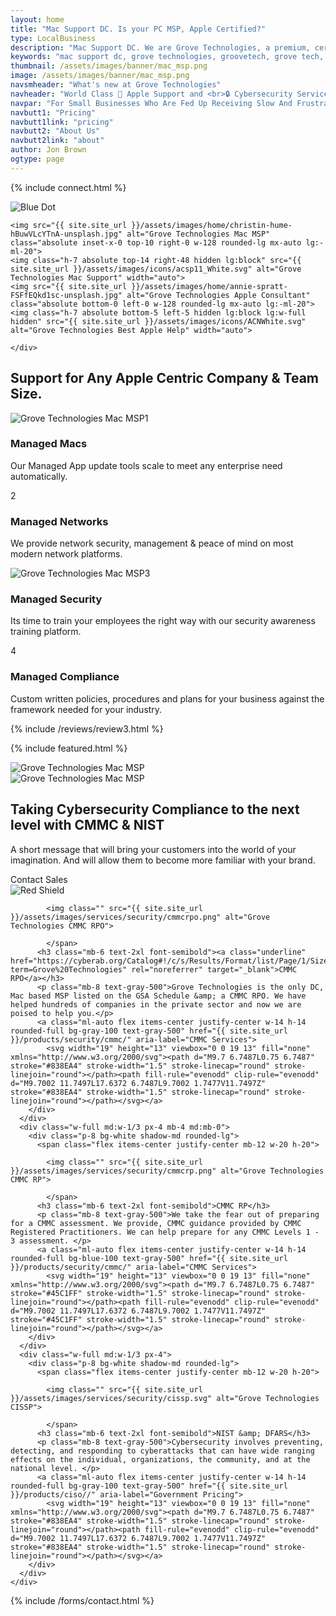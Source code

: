 ```yaml
---
layout: home
title: "Mac Support DC. Is your PC MSP, Apple Certified?"
type: LocalBusiness
description: "Mac Support DC. We are Grove Technologies, a premium, certified, Mac MSP for DC's Mac based businesses!" 
keywords: "mac support dc, grove technologies, groovetech, grove tech, mac dc, it services, it consultant, managed services, mac support near me, apple certified help, solve major issues, mac deployment mdm, custom mac services, hiring grove technologies, virtual cio ciso, ciso managed fleet, dc maryland virginia, mac services tailored, mac support team, managed it services, helpdesk support, it consulting companies, apple store repair, it support services, it outsourcing, managed network services, it service provider, mac support, Mac support, Mac support number Mac support chat, Mac support phone number, Mac support store, Mac support near me, Mac support apple, Mac support customer service, Mac support appointment, Mac support chat live"
thumbnail: /assets/images/banner/mac_msp.png
image: /assets/images/banner/mac_msp.png
navsmheader: "What's new at Grove Technologies"
navheader: "World Class  Apple Support and <br>🔒 Cybersecurity Services"
navpar: "For Small Businesses Who Are Fed Up Receiving Slow And Frustrating IT Support From Traditional PC MSP’s, Grove Provides Quick and Responsive <a href=\"https://consultants.apple.com/us/profile/2045642\" rel=\"noreferrer\" class=\"font-bold\" title=\"Grove Technologies a member of the Apple Consultants Network\" target=\"_blank\">Mac Support</a>, Network & Cybersecurity Services Nationwide."
navbutt1: "Pricing"
navbutt1link: "pricing"
navbutt2: "About Us"
navbutt2link: "about"
author: Jon Brown
ogtype: page
---
```


{% include connect.html %}

<section class="relative py-20 mt-40 lg:mt-0 lg:py-40 lg:mb-0"><img class="hidden lg:block absolute bottom-0 left-0 mb-40" src="{{ site.site_url }}/assets/zeus-assets/icons/dots/blue-dot-left-bars.svg" alt="Blue Dot"><div class="container px-4 mx-auto">
<div class="flex flex-wrap -mx-4">
  <div class="relative w-full lg:w-1/2 px-4 order-last lg:order-first flex items-center hidden lg:block">

	<img src="{{ site.site_url }}/assets/images/home/christin-hume-hBuwVLcYTnA-unsplash.jpg" alt="Grove Technologies Mac MSP" class="absolute inset-x-0 top-10 right-0 w-128 rounded-lg mx-auto lg:-ml-20">
	<img class="h-7 absolute top-14 right-48 hidden lg:block" src="{{ site.site_url }}/assets/images/icons/acsp11_White.svg" alt="Grove Technologies Mac Support" width="auto">
	<img src="{{ site.site_url }}/assets/images/home/annie-spratt-FSFfEQkd1sc-unsplash.jpg" alt="Grove Technologies Apple Consultant" class="absolute bottom-0 left-0 w-128 rounded-lg mx-auto lg:-ml-20">
	<img class="h-7 absolute bottom-5 left-5 hidden lg:block lg:w-full hidden" src="{{ site.site_url }}/assets/images/icons/ACNWhite.svg" alt="Grove Technologies Best Apple Help" width="auto">
	
	</div>
  <div class="w-full lg:w-1/2 px-4 mb-6 lg:mb-0">
	<div class="max-w-xl">
	  <h2 class="mb-10 lg:mb-16 text-4xl font-heading">Support for Any Apple Centric Company &amp; Team Size.</h2>
	  <div class="relative flex flex-wrap -mx-4 -mb-12">
		<div class="relative w-full lg:w-1/2 px-4 mb-12">
		  <img class="hidden lg:block absolute top-0 left-0 ml-24 -mt-10" src="{{ site.site_url }}/assets/zeus-assets/icons/line-little-top.svg" alt="Grove Technologies Mac MSP"><span class="flex items-center justify-center w-12 h-12 mb-6 lg:mb-8 rounded-full bg-blue-400 text-white text-sm">1</span>
		  <h3 class="mb-4 text-2xl font-semibold font-heading">Managed Macs</h3>
		  <p class="text-xl text-gray-500">Our Managed App update tools scale to meet any enterprise need automatically.</p>
		</div>
		<div class="w-full lg:w-1/2 px-4 mb-12">
		  <span class="flex items-center justify-center w-12 h-12 mb-6 lg:mb-8 rounded-full bg-red-400 text-white text-sm">2</span>
		  <h3 class="mb-4 text-2xl font-semibold font-heading">Managed Networks</h3>
		  <p class="text-xl text-gray-500">We provide network security, management &amp; peace of mind on most modern network platforms.</p>
		</div>
		<div class="relative w-full lg:w-1/2 px-4 mb-12">
		  <img class="hidden lg:block absolute top-0 left-0 -mt-24 ml-24" src="{{ site.site_url }}/assets/zeus-assets/icons/line-little.svg" alt="Grove Technologies Mac MSP"><span class="flex items-center justify-center w-12 h-12 mb-6 lg:mb-8 rounded-full bg-yellow-400 text-white text-sm">3</span>
		  <h3 class="mb-4 text-2xl font-semibold font-heading">Managed Security</h3>
		  <p class="text-xl text-gray-500">Its time to train your employees the right way with our security awareness training platform.</p>
		</div>
		<div class="w-full lg:w-1/2 px-4 mb-12">
		  <span class="flex items-center justify-center w-12 h-12 mb-6 lg:mb-8 rounded-full bg-orange-400 text-white text-sm">4</span>
		  <h3 class="mb-4 text-2xl font-semibold font-heading">Managed Compliance</h3>
		  <p class="text-xl text-gray-500">Custom written policies, procedures and plans for your business against the framework needed for your industry. </p>
		</div>
	  </div>
	</div>
  </div>
</div>
</div>
</section>

{% include /reviews/review3.html %}

 {% include featured.html %}

<section class="md:pb-24 lg:pb-80"><div class="relative pt-12 lg:pt-20 pb-28 md:pb-64 bg-green-100">
  <img class="h-24 lg:hidden ml-auto -mt-10 mb-10" src="{{ site.site_url }}/assets/zeus-assets/icons/dots/red-dot-right-shield.svg" alt="Grove Technologies Mac MSP"><div class="relative px-4 text-center">
	<div class="md:w-2/12 px-4">
	  <img class="hidden lg:block lg:absolute top-0 left-0" src="{{ site.site_url }}/assets/zeus-assets/icons/dots/blue-dot-left-bars.svg" alt="Grove Technologies Mac MSP"></div>
	<div class="relative w-full lg:w-9/12 px-4 mx-auto pb-10 lg:pb-0">
	  <div class="max-w-4xl mx-auto">
		<h2 class="mb-10 text-4xl">Taking Cybersecurity Compliance to the next level with CMMC &amp; NIST</h2>
		<p class="max-w-3xl mx-auto mb-6 lg:mb-12 text-xl text-gray-500">A short message that will bring your customers into the world of your imagination. And will allow them to become more familiar with your brand.</p>
		<a class="inline-block w-full md:w-auto mb-2 mr-4 py-4 px-14 text-xl text-white font-medium leading-normal rounded bg-green-500 cursor-pointer" onclick="Calendly.initPopupWidget({url: 'https://calendly.com/grove-sales-team/grove-sales-call'});return false;">Contact Sales</a>
	  </div>
	</div>
	<div class="md:w-2/12 px-4">
	  <img class="hidden lg:block lg:absolute top-0 right-0 mt-20" src="{{ site.site_url }}/assets/zeus-assets/icons/dots/red-dot-right-shield.svg" alt="Red Shield"></div>
  </div>
  <div class="lg:absolute inset-x-0 mt-20 max-w-6xl px-4 mx-auto">
	<div class="flex flex-wrap -mx-4">
	  <div class="w-full md:w-1/3 px-4 mb-4 md:mb-0">
		<div class="p-8 bg-white shadow-md rounded-lg">
		  <span class="flex items-center justify-center mb-12 rounded-full w-20 h-20">
			
			<img class="" src="{{ site.site_url }}/assets/images/services/security/cmmcrpo.png" alt="Grove Technologies CMMC RPO">
			
			</span>
		  <h3 class="mb-6 text-2xl font-semibold"><a class="underline" href="https://cyberab.org/Catalog#!/c/s/Results/Format/list/Page/1/Size/9/Sort/Relevance?term=Grove%20Technologies" rel="noreferrer" target="_blank">CMMC RPO</a></h3>
		  <p class="mb-8 text-gray-500">Grove Technologies is the only DC, Mac based MSP listed on the GSA Schedule &amp; a CMMC RPO. We have helped hundreds of companies in the private sector and now we are poised to help you.</p>
		  <a class="ml-auto flex items-center justify-center w-14 h-14 rounded-full bg-gray-100 text-gray-500" href="{{ site.site_url }}/products/security/cmmc/" aria-label="CMMC Services">
			<svg width="19" height="13" viewbox="0 0 19 13" fill="none" xmlns="http://www.w3.org/2000/svg"><path d="M9.7 6.7487L0.75 6.7487" stroke="#838EA4" stroke-width="1.5" stroke-linecap="round" stroke-linejoin="round"></path><path fill-rule="evenodd" clip-rule="evenodd" d="M9.7002 11.7497L17.6372 6.7487L9.7002 1.7477V11.7497Z" stroke="#838EA4" stroke-width="1.5" stroke-linecap="round" stroke-linejoin="round"></path></svg></a>
		</div>
	  </div>
	  <div class="w-full md:w-1/3 px-4 mb-4 md:mb-0">
		<div class="p-8 bg-white shadow-md rounded-lg">
		  <span class="flex items-center justify-center mb-12 w-20 h-20">
			
			<img class="" src="{{ site.site_url }}/assets/images/services/security/cmmcrp.png" alt="Grove Technologies CMMC RP">
			
			</span>
		  <h3 class="mb-6 text-2xl font-semibold">CMMC RP</h3>
		  <p class="mb-8 text-gray-500">We take the fear out of preparing for a CMMC assessment. We provide, CMMC guidance provided by CMMC Registered Practitioners. We can help prepare for any CMMC Levels 1 - 3 assessment. </p>
		  <a class="ml-auto flex items-center justify-center w-14 h-14 rounded-full bg-blue-100 text-gray-500" href="{{ site.site_url }}/products/security/cmmc/" aria-label="CMMC Services">
			<svg width="19" height="13" viewbox="0 0 19 13" fill="none" xmlns="http://www.w3.org/2000/svg"><path d="M9.7 6.7487L0.75 6.7487" stroke="#45C1FF" stroke-width="1.5" stroke-linecap="round" stroke-linejoin="round"></path><path fill-rule="evenodd" clip-rule="evenodd" d="M9.7002 11.7497L17.6372 6.7487L9.7002 1.7477V11.7497Z" stroke="#45C1FF" stroke-width="1.5" stroke-linecap="round" stroke-linejoin="round"></path></svg></a>
		</div>
	  </div>
	  <div class="w-full md:w-1/3 px-4">
		<div class="p-8 bg-white shadow-md rounded-lg">
		  <span class="flex items-center justify-center mb-12 w-20 h-20">
			
			<img class="" src="{{ site.site_url }}/assets/images/services/security/cissp.svg" alt="Grove Technologies CISSP">
			
			</span>
		  <h3 class="mb-6 text-2xl font-semibold">NIST &amp; DFARS</h3>
		  <p class="mb-8 text-gray-500">Cybersecurity involves preventing, detecting, and responding to cyberattacks that can have wide ranging effects on the individual, organizations, the community, and at the national level. </p>
		  <a class="ml-auto flex items-center justify-center w-14 h-14 rounded-full bg-gray-100 text-gray-500" href="{{ site.site_url }}/products/ciso//" aria-label="Government Pricing">
			<svg width="19" height="13" viewbox="0 0 19 13" fill="none" xmlns="http://www.w3.org/2000/svg"><path d="M9.7 6.7487L0.75 6.7487" stroke="#838EA4" stroke-width="1.5" stroke-linecap="round" stroke-linejoin="round"></path><path fill-rule="evenodd" clip-rule="evenodd" d="M9.7002 11.7497L17.6372 6.7487L9.7002 1.7477V11.7497Z" stroke="#838EA4" stroke-width="1.5" stroke-linecap="round" stroke-linejoin="round"></path></svg></a>
		</div>
	  </div>
	</div>
  </div>
</div>
</section>
{% include /forms/contact.html %}
